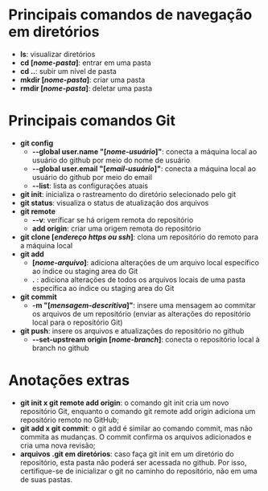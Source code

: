 # Principais comandos de navegação em diretórios
- **ls**: visualizar diretórios
- **cd [*nome-pasta*]**: entrar em uma pasta
- **cd ..**: subir um nível de pasta
- **mkdir [*nome-pasta*]**: criar uma pasta
- **rmdir [*nome-pasta*]**: deletar uma pasta

# Principais comandos Git
- **git config** 
    - **--global user.name "[*nome-usuário*]"**: conecta a máquina local ao usuário do github por meio do nome de usuário
    - **--global user.email "[*email-usuário*]"**: conecta a máquina local ao usuário do github por meio do email
    - **--list**: lista as configurações atuais
- **git init**: inicializa o rastreamento do diretório selecionado pelo git
- **git status**: visualiza o status de atualização dos arquivos
- **git remote** 
    - **--v**: verificar se há origem remota do repositório
    - **add origin**: criar uma origem remota do repositório
- **git clone [*endereço https ou ssh*]**: clona um repositório do remoto para a máquina local
- **git add**
    - **[*nome-arquivo*]**: adiciona alterações de um arquivo local específico ao índice ou staging area do Git
    - **.** : adiciona alterações de todos os arquivos locais de uma pasta específica ao índice ou staging area do Git
- **git commit**
    - **-m "[*mensagem-descritiva*]"**: insere uma mensagem ao commitar os arquivos de um repositório (enviar as alterações do repositório local para o repositório Git)
- **git push**: insere os arquivos e atualizações do repositório no github
    - **--set-upstream origin [*nome-branch*]**: conecta o repositório local à branch no github 

# Anotações extras
- **git init x git remote add origin**: o comando git init cria um novo repositório Git, enquanto o comando git remote add origin adiciona um repositório remoto no GitHub;
- **git add x git commit**: o git add é similar ao comando commit, mas não commita as mudanças. O commit confirma os arquivos adicionados e cria uma nova revisão;
- **arquivos .git em diretórios**: caso faça git init em um diretório do repositório, esta pasta não poderá ser acessada no github. Por isso, certifique-se de inicializar o git no caminho do repositório, não em uma de suas pastas.  
